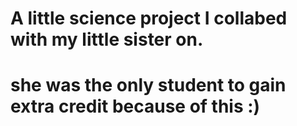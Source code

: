 # A little science project I collabed with my little sister on.
# she was the only student to gain extra credit because of this :)
